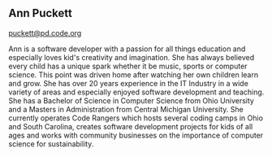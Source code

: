 ## Ann Puckett
[puckett@pd.code.org](mailto:puckett@pd.code.org)

Ann is a software developer with a passion for all things education and especially loves kid's creativity and imagination.  She has always believed every child has a unique spark whether it be music, sports or computer science.   This point was driven home after watching her own children learn and grow.  She has over 20 years experience in the IT Industry in a wide variety of areas and especially enjoyed software development and teaching.  She has a Bachelor of Science in Computer Science from Ohio University and  a Masters in Administration from Central Michigan University.  She currently operates Code Rangers which hosts several coding camps in Ohio and South Carolina, creates software development projects for kids of all ages and works with community businesses on the importance of computer science for sustainability.
